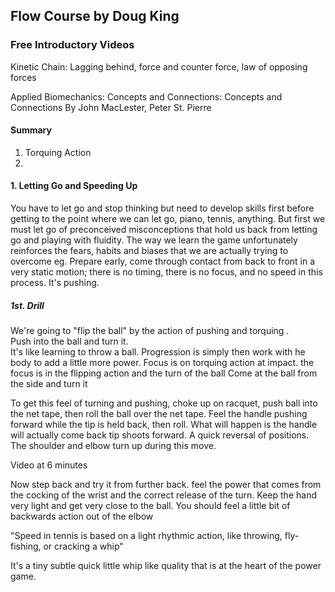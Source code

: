 ## Flow Course by Doug King

### Free Introductory Videos

Kinetic Chain:  Lagging behind, force and counter force, law of opposing forces

Applied Biomechanics: Concepts and Connections: Concepts and Connections
 By John MacLester, Peter St. Pierre

#### Summary

1. Torquing Action
2. 

#### 1. Letting Go and Speeding Up

You have to let go and stop thinking but need to develop skills first before getting to the point where we can let go, piano, tennis, anything.
But first we must let go of preconceived misconceptions that hold us back from  letting go and playing with fluidity.
The way we learn the game unfortunately reinforces the fears, habits and biases that we are actually trying to overcome eg.  Prepare early, come through contact from back to front in  a very static motion; there is no timing, there is no focus, and no speed in this process.  It's pushing.

##### 1st. Drill

We're going to "flip the ball" by the action of pushing and torquing .  
Push into the ball and turn it.  
It's like learning to throw a ball.
Progression is simply then work with he body to add a little more power. 
Focus is on torquing action at impact.  the focus is in the flipping action and the turn of the ball
Come at the ball from the side and turn it

To get this feel of turning and pushing, choke up on racquet, push ball into the net tape, then roll the ball over the net tape.
Feel the handle pushing forward while the tip is held back, then roll.  What will happen is the handle will 
actually come back tip shoots forward.  A quick reversal of positions.  The shoulder and elbow turn up during this move. 

Video at 6 minutes

Now step back and try it from further back.  feel the power that comes from the cocking of the wrist and the correct release of the turn.
Keep the hand very light and get very close to the ball.   You should feel a little bit of backwards action out of the elbow

"Speed in tennis is based on a light rhythmic action, like throwing, fly-fishing, or cracking a whip"

It's a tiny subtle quick little whip like quality that is at the heart of the power game.








